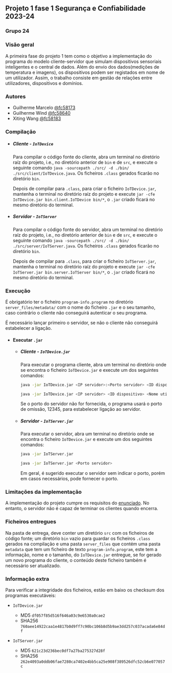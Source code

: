 ## Projeto 1 fase 1 Segurança e Confiabilidade 2023-24

### Grupo 24

### Visão geral
A primeira fase do projeto 1 tem como o objetivo a implementação do programa do modelo cliente-servidor que simulam dispositivos sensoriais inteligentes e o central de dados. Além do envio dos dados(medições de temperatura e imagens), os dispositivos podem ser registados em nome de um utilizador. Assim, o trabalho consiste em gestão de relações entre utilizadores, dispositivos e domínios.

### Autores
- Guilherme Marcelo [@fc58173](fc58173@alunos.fc.ul.pt)
- Guilherme Wind [@fc58640](fc58640@alunos.fc.ul.pt)
- Xiting Wang [@fc58183](fc58183@alunos.fc.ul.pt)

### Compilação
- ##### Cliente - `IoTDevice`
    Para compilar o código fonte do cliente, abra um terminal no diretório raíz do projeto, i.e., no diretório anterior de `bin` e de `src`, e execute o seguinte comando `java -sourcepath ./src/ -d ./bin/ ./src/client/IoTDevice.java`. Os ficheiros `.class` gerados ficarão no diretório `bin`.

    Depois de compilar para `.class`, para criar o ficheiro `IoTDevice.jar`, mantenha o terminal no diretório raíz do projeto e execute `jar -cfe IoTDevice.jar bin.client.IoTDevice bin/*`, o `.jar` criado ficará no mesmo diretório do terminal.

- ##### Servidor - `IoTServer`
    Para compilar o código fonte do servidor, abra um terminal no diretório raíz do projeto, i.e., no diretório anterior de `bin` e de `src`, e execute o seguinte comando `java -sourcepath ./src/ -d ./bin/ ./src/server/IoTServer.java`. Os ficheiros `.class` gerados ficarão no diretório `bin`.

    Depois de compilar para `.class`, para criar o ficheiro `IoTServer.jar`, mantenha o terminal no diretório raíz do projeto e execute `jar -cfe IoTServer.jar bin.server.IoTServer bin/*`, o `.jar` criado ficará no mesmo diretório do terminal.

### Execução
É obrigatório ter o ficheiro `program-info.program` no diretório `server_files/metadata/` com o nome do ficheiro `.jar` e o seu tamanho, caso contrário o cliente não conseguirá autenticar o seu programa.

É necessário lançar primeiro o servidor, se não o cliente não conseguirá estabelecer a ligação.
- #### Executar `.jar`

  - ##### Cliente - `IoTDevice.jar`

    Para executar o programa cliente, abra um terminal no diretório onde se encontra o ficheiro `IoTDevice.jar` e execute um dos seguintes comandos:
    ```bash
    java -jar IoTDevice.jar <IP servidor>:<Porto servidor> <ID dispositivo> <Nome utilizador>
    ```
    ```bash
    java -jar IoTDevice.jar <IP servidor> <ID dispositivo> <Nome utilizador>
    ```
    Se o porto do servidor não for fornecida, o programa usará o porto de omissão, 12345, para estabelecer ligação ao servidor.

  - ##### Servidor - `IoTServer.jar`
    Para executar o servidor, abra um terminal no diretório onde se encontra o ficheiro `IoTDevice.jar` e execute um dos seguintes comandos:
    ```bash
    java -jar IoTServer.jar 
    ```
    ```bash
    java -jar IoTServer.jar <Porto servidor>
    ```

    Em geral, é sugerido executar o servidor sem indicar o porto, porém em casos necessários, pode fornecer o porto.

### Limitações da implementação
A implementação do projeto cumpre os requisitos do [enunciado](https://moodle.ciencias.ulisboa.pt/mod/resource/view.php?id=223109). No entanto, o servidor não é capaz de terminar os clientes quando encerra.

### Ficheiros entregues
Na pasta de entrega, deve conter um diretório `src` com os ficheiros de código fonte; um diretório `bin` vazio para guardar os ficheiros `.class` gerados na compilação e uma pasta `server_files` que contém uma pasta `metadata` que tem um ficheiro de texto `program-info.program`, este tem a informação, nome e o tamanho, do `IoTDevice.jar` entregue, se for gerado um novo programa do cliente, o conteúdo deste ficheiro também é necessário ser atualizado.

### Informação extra
Para verificar a integridade dos ficheiros, estão em baixo os checksum dos programas executáveis:

- `IoTDevice.jar`
  - MD5 ```df057f85d516f646a03c9e6530a0cae2```
  - SHA256 ```760aee14922caa1e4817b0d9ff7c90bc106b8d5b9ae3dd257c037acada6e84df```

- `IoTServer.jar`
  - MD5 ```621c23d236bec0df7a27ba275327d28f```
  - SHA256 ```262e4093a0ddb06fae7280ca7402e4bb5ca25e908f389526dfc52cb6e077057c```